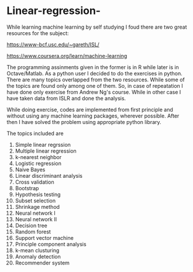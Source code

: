 # Linear-regression-

While learning machine learning by self studying I foud there are two great resources for the subject: 

https://www-bcf.usc.edu/~gareth/ISL/

https://www.coursera.org/learn/machine-learning

The programming assinments given in the former is in R while later is in Octave/Matlab. 
As a python user I decided to do the exercises in python. There are many topics overlapped from the two resources. 
While some of the topics are found only among one of them. So, in case of repeatation I have done only exercise from 
Andrew Ng's course. While in other case I have taken data from ISLR and done the analysis. 

While doing exercise, codes are implemented from first principle and without using any machine learning packages, wherever 
possible. After then I have solved the problem using appropriate python library. 

The topics included are 

1. Simple linear regrssion 
2. Multiple linear regression 
3. k-nearest neighbor 
4. Logistic regression 
5. Naive Bayes
6. Linear discriminant analysis 
7. Cross validation 
8. Bootstrap 
9. Hypothesis testing 
10. Subset selection 
11. Shrinkage method 
12. Neural network I
13. Neural network II
14. Decision tree 
15. Random forest 
16. Support vector machine
17. Principle component analysis  
18. k-mean clusturing 
19. Anomaly detection 
20. Recommender system 

